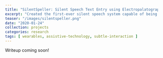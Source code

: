 ```yaml
---
title: "SilentSpeller: Silent Speech Text Entry using Electropalatography"
excerpt: "Created the first-ever silent speech system capable of being used with a large vocabulary while in motion. Made a novel text entry system with capacitive tongue sensing from an oral wearable device to enable a privacy-preserving alternative to speech recognition. Earned the 1st Place Oral Presentation Award at Georgia Tech's 2021 Undergraduate Symposium, demo presented at CHI 2021 and full paper accepted to CHI 2022. Featured by BuzzFeed and other news outlets in the media."
teaser: "/images/silentspeller.png"
date: "2020-01-24"
collection: projects
categories: research
tags: [ wearables, assistive-technology, subtle-interaction ]
---
```


Writeup coming soon!
